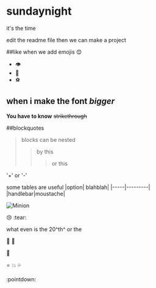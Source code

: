 # sundaynight
it's the time

edit the readme file
then we can make a project

##like when we add emojis :blush: 
* :eye:
* :nose:
* :soccer:

## when i make the font _bigger_ ##


__You have to know__
~~strikethrough~~

##blockquotes
> blocks can be nested
>> by this
> > > or this

'+' or '-'

some tables are useful
|option| blahblah|
|-----|---------|
|handlebar|moustache|

![Minion](https://octodex.github.com/images/minion.png)

:cry: :tear:

what even is the 20^th^ or the 

:clap: :facepunch:

:star2:

:star:
:boom:
:sweat_drops:

:pointdown:
